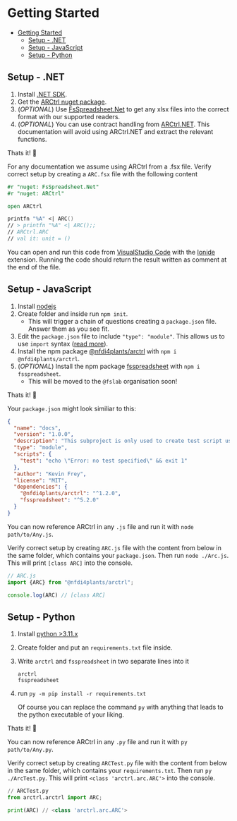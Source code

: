 # Getting Started

- [Getting Started](#getting-started)
  - [Setup - .NET](#setup---net)
  - [Setup - JavaScript](#setup---javascript)
  - [Setup - Python](#setup---python)

## Setup - .NET

1. Install [.NET SDK](https://dotnet.microsoft.com/en-us/download).
2. Get the [ARCtrl nuget package](www.nuget.org/packages/ARCtrl).
3. (*OPTIONAL*) Use [FsSpreadsheet.Net](https://www.nuget.org/packages/FsSpreadsheet.Net) to get any xlsx files into the correct format with our supported readers.
4. (*OPTIONAL*) You can use contract handling from [ARCtrl.NET](https://www.nuget.org/packages/ARCtrl.NET). This documentation will avoid using ARCtrl.NET and extract the relevant functions.

Thats it! 🎉 

For any documentation we assume using ARCtrl from a .fsx file. Verify correct setup by creating a `ARC.fsx` file with the following content

```fsharp
#r "nuget: FsSpreadsheet.Net"
#r "nuget: ARCtrl"

open ARCtrl

printfn "%A" <| ARC()
// > printfn "%A" <| ARC();;
// ARCtrl.ARC
// val it: unit = ()
```

You can open and run this code from [VisualStudio Code](https://code.visualstudio.com) with the [Ionide](https://ionide.io) extension. Running the code should return the result written as comment at the end of the file.

## Setup - JavaScript

1. Install [nodejs](https://nodejs.dev/en/download/)
2. Create folder and inside run `npm init`.
    - This will trigger a chain of questions creating a `package.json` file. Answer them as you see fit.
3. Edit the `package.json` file to include ``"type": "module"``. This allows us to use `import` syntax ([read more](https://nodejs.org/docs/latest-v13.x/api/esm.html#esm_enabling)).
4. Install the npm package [@nfdi4plants/arctrl](https://www.npmjs.com/package/@nfdi4plants/arctrl) with `npm i @nfdi4plants/arctrl`.
5. (*OPTIONAL*) Install the npm package [fsspreadsheet](https://www.npmjs.com/package/fsspreadsheet) with `npm i fsspreadsheet`.
    - This will be moved to the `@fslab` organisation soon!

Thats it! 🎉

Your `package.json` might look similiar to this:

```json
{
  "name": "docs",
  "version": "1.0.0",
  "description": "This subproject is only used to create test script used for documentation",
  "type": "module",
  "scripts": {
    "test": "echo \"Error: no test specified\" && exit 1"
  },
  "author": "Kevin Frey",
  "license": "MIT",
  "dependencies": {
    "@nfdi4plants/arctrl": "^1.2.0",
    "fsspreadsheet": "^5.2.0"
  }
}
```

You can now reference ARCtrl in any `.js` file and run it with `node path/to/Any.js`.

Verify correct setup by creating `ARC.js` file with the content from below in the same folder, which contains your `package.json`. Then run `node ./Arc.js`. This will print `[class ARC]` into the console.

```js
// ARC.js
import {ARC} from "@nfdi4plants/arctrl";

console.log(ARC) // [class ARC]
```

## Setup - Python

1. Install [python >3.11.x](https://www.python.org/downloads/)
2. Create folder and put an `requirements.txt` file inside.
3. Write `arctrl` and `fsspreadsheet` in two separate lines into it
   ```
   arctrl
   fsspreadsheet
   ```
4. run `py -m pip install -r requirements.txt`

   Of course you can replace the command `py` with anything that leads to the python executable of your liking.

Thats it! 🎉

You can now reference ARCtrl in any `.py` file and run it with `py path/to/Any.py`.

Verify correct setup by creating `ARCTest.py` file with the content from below in the same folder, which contains your `requirements.txt`. Then run `py ./ArcTest.py`. This will print `<class 'arctrl.arc.ARC'>` into the console.

```python
// ARCTest.py
from arctrl.arctrl import ARC;

print(ARC) // <class 'arctrl.arc.ARC'>
```